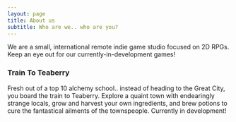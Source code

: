 ```yaml
---
layout: page
title: About us
subtitle: Who are we.. who are you?
---
```


We are a small, international remote indie game studio focused on 2D RPGs. Keep an eye out for our currently-in-development games!

### Train To Teaberry

Fresh out of a top 10 alchemy school.. instead of heading to the Great City, you board the train to Teaberry. Explore a quaint town with endearingly strange locals, grow and harvest your own ingredients, and brew potions to cure the fantastical ailments of the townspeople. Currently in development!
